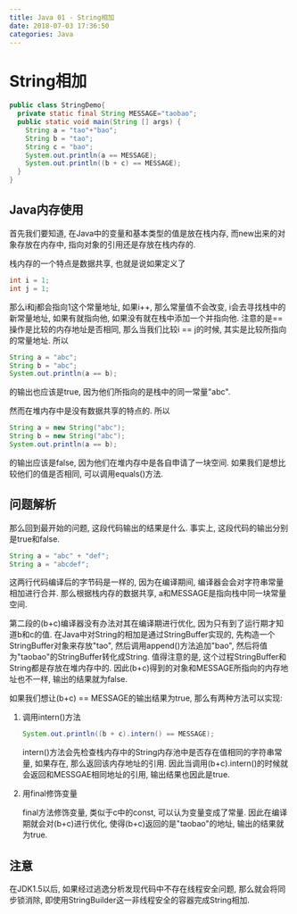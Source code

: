 ```yaml
---
title: Java 01 - String相加
date: 2018-07-03 17:36:50
categories: Java
---
```

# String相加

<!--more-->

```java
public class StringDemo{
  private static final String MESSAGE="taobao";
  public static void main(String [] args) {
    String a = "tao"+"bao";
    String b = "tao";
    String c = "bao";
    System.out.println(a == MESSAGE);
    System.out.println((b + c) == MESSAGE);
  }
}
```

## Java内存使用

首先我们要知道, 在Java中的变量和基本类型的值是放在栈内存, 而new出来的对象存放在内存中, 指向对象的引用还是存放在栈内存的.

栈内存的一个特点是数据共享, 也就是说如果定义了

```java
int i = 1;
int j = 1;
```

那么i和j都会指向1这个常量地址, 如果i++, 那么常量值不会改变, i会去寻找栈中的新常量地址, 如果有就指向他, 如果没有就在栈中添加一个并指向他. 注意的是==操作是比较的内存地址是否相同, 那么当我们比较i == j的时候, 其实是比较所指向的常量地址. 所以

```java
String a = "abc";
String b = "abc";
System.out.println(a == b);
```

的输出也应该是true, 因为他们所指向的是栈中的同一常量"abc".

然而在堆内存中是没有数据共享的特点的. 所以

```java
String a = new String("abc");
String b = new String("abc");
System.out.println(a == b);
```

的输出应该是false, 因为他们在堆内存中是各自申请了一块空间. 如果我们是想比较他们的值是否相同, 可以调用equals()方法.

## 问题解析

那么回到最开始的问题, 这段代码输出的结果是什么. 事实上, 这段代码的输出分别是true和false.

```java
String a = "abc" + "def";
String a = "abcdef";
```

这两行代码编译后的字节码是一样的, 因为在编译期间, 编译器会会对字符串常量相加进行合并. 那么根据栈内存的数据共享, a和MESSAGE是指向栈中同一块常量空间.

第二段的(b+c)编译器没有办法对其在编译期进行优化, 因为只有到了运行期才知道b和c的值. 在Java中对String的相加是通过StringBuffer实现的, 先构造一个StringBuffer对象来存放"tao", 然后调用append()方法追加"bao", 然后将值为"taobao"的StringBuffer转化成String. 值得注意的是, 这个过程StringBuffer和String都是存放在堆内存中的. 因此(b+c)得到的对象和MESSAGE所指向的内存地址也不一样, 输出的结果就为false.

如果我们想让(b+c) == MESSAGE的输出结果为true, 那么有两种方法可以实现:

1. 调用intern()方法

    ```java
    System.out.println((b + c).intern() == MESSAGE);
    ```

    intern()方法会先检查栈内存中的String内存池中是否存在值相同的字符串常量, 如果存在, 那么返回该内存地址的引用. 因此当调用(b+c).intern()的时候就会返回和MESSGAE相同地址的引用, 输出结果也因此是true.

1. 用final修饰变量

    final方法修饰变量, 类似于c中的const, 可以认为变量变成了常量. 因此在编译期就会对(b+c)进行优化, 使得(b+c)返回的是"taobao"的地址, 输出的结果就为true.

## 注意

在JDK1.5以后, 如果经过逃逸分析发现代码中不存在线程安全问题, 那么就会将同步锁消除, 即使用StringBuilder这一非线程安全的容器完成String相加.
